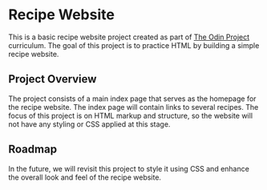# Recipe Website

This is a basic recipe website project created as part of [The Odin Project](https://www.theodinproject.com/) curriculum. The goal of this project is to practice HTML by building a simple recipe website.

## Project Overview

The project consists of a main index page that serves as the homepage for the recipe website. The index page will contain links to several recipes. The focus of this project is on HTML markup and structure, so the website will not have any styling or CSS applied at this stage.


## Roadmap

In the future, we will revisit this project to style it using CSS and enhance the overall look and feel of the recipe website.
